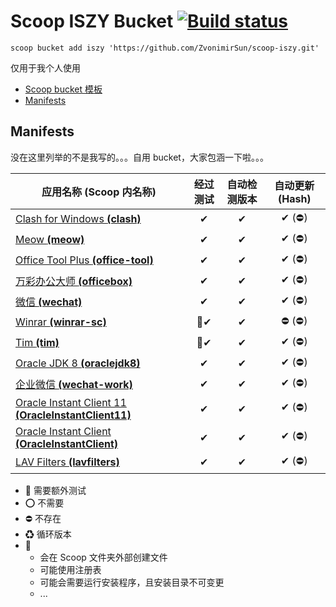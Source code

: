 # Scoop ISZY Bucket [![Build status](https://ci.appveyor.com/api/projects/status/3ays0dwt7k4oc6ko?svg=true)](https://ci.appveyor.com/project/ZvonimirSun/scoop-iszy)

`scoop bucket add iszy 'https://github.com/ZvonimirSun/scoop-iszy.git'`

仅用于我个人使用

-   [Scoop bucket 模板](https://github.com/Ash258/GenericBucket)
-   [Manifests](#manifests)

## Manifests

没在这里列举的不是我写的。。。自用 bucket，大家包涵一下啦。。。

| 应用名称 **(Scoop 内名称)**                                                                 | 经过测试 | 自动检测版本 | 自动更新 (Hash) |
| ------------------------------------------------------------------------------------------- | :------: | :----------: | :-------------: |
| [Clash for Windows **(clash)**](./bucket/clash.json)                                        |    ✔     |      ✔       |     ✔ (⛔)      |
| [Meow **(meow)**](./bucket/meow.json)                                                       |    ✔     |      ✔       |     ✔ (⛔)      |
| [Office Tool Plus **(office-tool)**](./bucket/office-tool.json)                             |    ✔     |      ✔       |     ✔ (⛔)      |
| [万彩办公大师 **(officebox)**](./bucket/officebox.json)                                     |    ✔     |      ✔       |     ✔ (⛔)      |
| [微信 **(wechat)**](./bucket/wechat.json)                                                   |    ✔     |      ✔       |     ✔ (⛔)      |
| [Winrar **(winrar-sc)**](./bucket/winrar-sc.json)                                           |   🎃✔    |      ✔       |     ⛔ (⛔)     |
| [Tim **(tim)**](./bucket/tim.json)                                                          |   🎃✔    |      ✔       |     ✔ (⛔)      |
| [Oracle JDK 8 **(oraclejdk8)**](./bucket/oraclejdk8.json)                                   |    ✔     |      ✔       |     ✔ (⛔)      |
| [企业微信 **(wechat-work)**](./bucket/wechat-work.json)                                     |    ✔     |      ✔       |     ✔ (⛔)      |
| [Oracle Instant Client 11 **(OracleInstantClient11)**](./bucket/OracleInstantClient11.json) |    ✔     |      ✔       |     ✔ (⛔)      |
| [Oracle Instant Client **(OracleInstantClient)**](./bucket/OracleInstantClient.json)        |    ✔     |      ✔       |     ✔ (⛔)      |
| [LAV Filters **(lavfilters)**](./bucket/lavfilters.json)                                    |    ✔     |      ✔       |     ✔ (⛔)      |

-   🔶 需要额外测试
-   ⭕ 不需要
-   ⛔ 不存在
-   ♻ 循环版本
-   🎃
    -   会在 Scoop 文件夹外部创建文件
    -   可能使用注册表
    -   可能会需要运行安装程序，且安装目录不可变更
    -   ...
